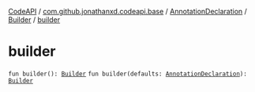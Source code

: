 [CodeAPI](../../../index.md) / [com.github.jonathanxd.codeapi.base](../../index.md) / [AnnotationDeclaration](../index.md) / [Builder](index.md) / [builder](.)

# builder

`fun builder(): `[`Builder`](index.md)
`fun builder(defaults: `[`AnnotationDeclaration`](../index.md)`): `[`Builder`](index.md)